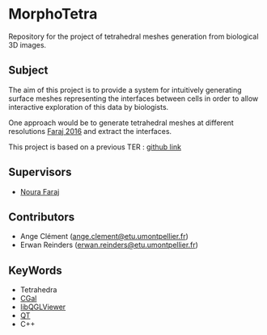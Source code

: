 # MorphoTetra
Repository for the project of tetrahedral meshes generation from biological 3D images.

## Subject 
The aim of this project is to provide a system for intuitively generating surface meshes representing the interfaces between cells in order to allow interactive exploration of this data by biologists.

One approach would be to generate tetrahedral meshes at different resolutions [Faraj 2016](https://www.sciencedirect.com/science/article/abs/pii/S0097849316300620) and extract the interfaces.

This project is based on a previous TER : [github link](https://github.com/Isnao/TER_GenMaillage) 

## Supervisors
- [Noura Faraj](https://www.lirmm.fr/~nfaraj/)

## Contributors
- Ange Clément (ange.clement@etu.umontpellier.fr)
- Erwan Reinders (erwan.reinders@etu.umontpellier.fr)

## KeyWords
- Tetrahedra
- [CGal](https://www.cgal.org/download/windows.html)
- [libQGLViewer](http://libqglviewer.com/)
- [QT](https://www.qt.io/)
- C++
